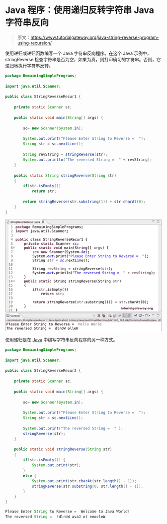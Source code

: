 # Java 程序：使用递归反转字符串 Java 字符串反向

> 原文：<https://www.tutorialgateway.org/java-string-reverse-program-using-recursion/>

使用递归或递归函数编写一个 Java 字符串反向程序。在这个 Java 示例中，stringReverse 检查字符串是否为空，如果为真，则打印确切的字符串。否则，它递归地执行字符串反转。

```java
package RemainingSimplePrograms;

import java.util.Scanner;

public class StringReverseRecur1 {

	private static Scanner sc;

	public static void main(String[] args) {

		sc= new Scanner(System.in);

		System.out.print("Please Enter String to Reverse =  ");
		String str = sc.nextLine();

		String revString = stringReverse(str);	
		System.out.println("The reversed String =  " + revString);
	}

	public static String stringReverse(String str)
	{
		if(str.isEmpty())
			return str;

		return stringReverse(str.substring(1)) + str.charAt(0);
	}
}
```

![Java String Reverse Program using Recursion](img/def763783262d89e02229b9e1d4ecb95.png)

使用递归是在 [Java](https://www.tutorialgateway.org/learn-java-programs/) 中编写字符串反向程序的另一种方式。

```java
package RemainingSimplePrograms;

import java.util.Scanner;

public class StringReverseRecur2 {

	private static Scanner sc;

	public static void main(String[] args) {

		sc= new Scanner(System.in);

		System.out.print("Please Enter String to Reverse =  ");
		String str = sc.nextLine();

		System.out.print("The reversed String =  " );
		stringReverse(str);	
	}

	public static void stringReverse(String str)
	{
		if(str.isEmpty()) {
			System.out.print(str);
		}
		else {
			System.out.print(str.charAt(str.length() - 1));
			stringReverse(str.substring(0, str.length() - 1));
		}	
	}
}
```

```java
Please Enter String to Reverse =  Welcome to Java World!
The reversed String =  !dlroW avaJ ot emocleW
```